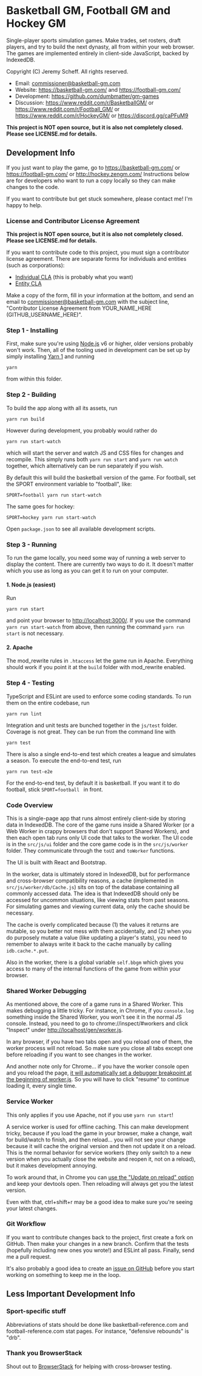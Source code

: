 # Basketball GM, Football GM and Hockey GM

Single-player sports simulation games. Make trades, set rosters, draft players,
and try to build the next dynasty, all from within your web browser. The games
are implemented entirely in client-side JavaScript, backed by IndexedDB.

Copyright (C) Jeremy Scheff. All rights reserved.

* Email: commissioner@basketball-gm.com
* Website: <https://basketball-gm.com/> and <https://football-gm.com/>
* Development: <https://github.com/dumbmatter/gm-games>
* Discussion: <https://www.reddit.com/r/BasketballGM/> or
<https://www.reddit.com/r/Football_GM/> or <https://www.reddit.com/r/HockeyGM/> or <https://discord.gg/caPFuM9>

**This project is NOT open source, but it is also not completely closed. Please
see LICENSE.md for details.**

## Development Info

If you just want to play the game, go to <https://basketball-gm.com/> or
<https://football-gm.com/> or <http://hockey.zengm.com/> Instructions below are for developers who want to
run a copy locally so they can make changes to the code.

If you want to contribute but get stuck somewhere, please contact me! I'm happy
to help.

### License and Contributor License Agreement

**This project is NOT open source, but it is also not completely closed. Please
see LICENSE.md for details.**

If you want to contribute code to this project, you must sign a contributor
license agreement. There are separate forms for individuals and entities (such
as corporations):

* [Individual CLA](CLA-individual.md) (this is probably what you want)
* [Entity CLA](CLA-entity.md)

Make a copy of the form, fill in your information at the bottom, and send an
email to commissioner@basketball-gm.com with the subject line, "Contributor
License Agreement from YOUR_NAME_HERE (GITHUB_USERNAME_HERE)".

### Step 1 - Installing

First, make sure you're using [Node.js](https://nodejs.org/) v6 or higher, older
versions probably won't work. Then, all of the tooling used in development can
be set up by simply installing [Yarn 1](https://classic.yarnpkg.com/) and running

    yarn

from within this folder.

### Step 2 - Building

To build the app along with all its assets, run

    yarn run build

However during development, you probably would rather do

    yarn run start-watch

which will start the server and watch JS and CSS files for changes and
recompile. This simply runs both `yarn run start` and `yarn run watch` together,
which alternatively can be run separately if you wish.

By default this will build the basketball version of the game. For football, set
the SPORT environment variable to "football", like:

    SPORT=football yarn run start-watch

The same goes for hockey:

	SPORT=hockey yarn run start-watch

Open `package.json` to see all available development scripts.

### Step 3 - Running

To run the game locally, you need some way of running a web server to display
the content. There are currently two ways to do it. It doesn't matter which you
use as long as you can get it to run on your computer.

#### 1. Node.js (easiest)

Run

    yarn run start

and point your browser to <http://localhost:3000/>. If you use the command `yarn
run start-watch` from above, then running the command `yarn run start` is not
necessary.

#### 2. Apache

The mod_rewrite rules in `.htaccess` let the game run in Apache. Everything
should work if you point it at the `build` folder with mod_rewrite enabled.

### Step 4 - Testing

TypeScript and ESLint are used to enforce some coding standards. To run them on
the entire codebase, run

    yarn run lint

Integration and unit tests are bunched together in the `js/test` folder.
Coverage is not great. They can be run from the command line with

    yarn test

There is also a single end-to-end test which creates a league and simulates a
season. To execute the end-to-end test, run

    yarn run test-e2e

For the end-to-end test, by default it is basketball. If you want it to do
football, stick `SPORT=football ` in front.

### Code Overview

This is a single-page app that runs almost entirely client-side by storing data
in IndexedDB. The core of the game runs inside a Shared Worker (or a Web Worker
in crappy browsers that don't support Shared Workers), and then each open tab
runs only UI code that talks to the worker. The UI code is in the `src/js/ui`
folder and the core game code is in the `src/js/worker` folder. They communicate
through the `toUI` and `toWorker` functions.

The UI is built with React and Bootstrap.

In the worker, data is ultimately stored in IndexedDB, but for performance and
cross-browser compatibility reasons, a cache (implemented in
`src/js/worker/db/Cache.js`) sits on top of the database containing all commonly
accessed data. The idea is that IndexedDB should only be accessed for uncommon
situations, like viewing stats from past seasons. For simulating games and
viewing current data, only the cache should be necessary.

The cache is overly complicated because (1) the values it returns are mutable,
so you better not mess with them accidentally, and (2) when you do purposely
mutate a value (like updating a player's stats), you need to remember to always
write it back to the cache manually by calling `idb.cache.*.put`.

Also in the worker, there is a global variable `self.bbgm` which gives you
access to many of the internal functions of the game from within your browser.

### Shared Worker Debugging

As mentioned above, the core of a game runs in a Shared Worker. This makes
debugging a little tricky. For instance, in Chrome, if you `console.log`
something inside the Shared Worker, you won't see it in the normal JS console.
Instead, you need to go to chrome://inspect/#workers and click "Inspect" under
<http://localhost/gen/worker.js>.

In any browser, if you have two tabs open and you reload one of them, the worker
process will not reload. So make sure you close all tabs except one before
reloading if you want to see changes in the worker.

And another note only for Chrome... if you have the worker console open and you
reload the page, [it will automatically set a debugger breakpoint at the
beginning of
worker.js](https://bugs.chromium.org/p/chromium/issues/detail?id=771018). So you
will have to click "resume" to continue loading it, every single time.

### Service Worker

This only applies if you use Apache, not if you use `yarn run start`!

A service worker is used for offline caching. This can make development tricky,
because if you load the game in your browser, make a change, wait for
build/watch to finish, and then reload... you will not see your change because
it will cache the original version and then not update it on a reload. This is
the normal behavior for service workers (they only switch to a new version when
you actually close the website and reopen it, not on a reload), but it makes
development annoying.

To work around that, in Chrome you can [use the "Update on reload" option][1]
and keep your devtools open. Then reloading will always get you the latest
version.

Even with that, ctrl+shift+r may be a good idea to make sure you're seeing your
latest changes.

[1]: https://developers.google.com/web/fundamentals/primers/service-workers/lifecycle#update_on_reload

### Git Workflow

If you want to contribute changes back to the project, first create a fork on
GitHub. Then make your changes in a new branch. Confirm that the tests
(hopefully including new ones you wrote!) and ESLint all pass. Finally, send me
a pull request.

It's also probably a good idea to create an [issue on
GitHub](https://github.com/dumbmatter/gm-games/issues) before you start working
on something to keep me in the loop.

## Less Important Development Info

### Sport-specific stuff

Abbreviations of stats should be done like basketball-reference.com and
football-reference.com stat pages. For instance, "defensive rebounds" is "drb".

### Thank you BrowserStack

Shout out to [BrowserStack](https://www.browserstack.com/) for helping with
cross-browser testing.
